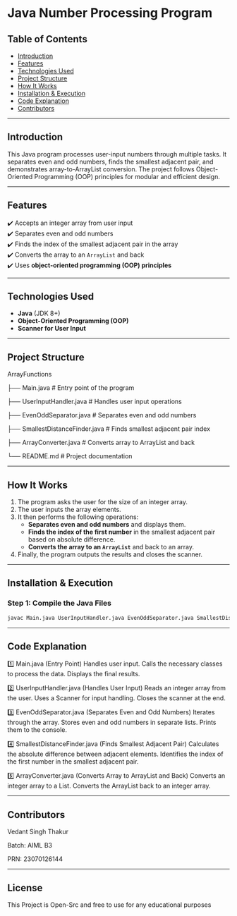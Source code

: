 # Java Number Processing Program  

## **Table of Contents**  
- [Introduction](#introduction)  
- [Features](#features)  
- [Technologies Used](#technologies-used)  
- [Project Structure](#project-structure)  
- [How It Works](#how-it-works)  
- [Installation & Execution](#installation--execution)  
- [Code Explanation](#code-explanation)  
- [Contributors](#contributors)  

---

## **Introduction**  
This Java program processes user-input numbers through multiple tasks. It separates even and odd numbers, finds the smallest adjacent pair, and demonstrates array-to-ArrayList conversion. The project follows Object-Oriented Programming (OOP) principles for modular and efficient design.  

---

## **Features**  
✔️ Accepts an integer array from user input  
✔️ Separates even and odd numbers  
✔️ Finds the index of the smallest adjacent pair in the array  
✔️ Converts the array to an `ArrayList` and back  
✔️ Uses **object-oriented programming (OOP) principles**  

---

## **Technologies Used**  
- **Java** (JDK 8+)  
- **Object-Oriented Programming (OOP)**  
- **Scanner for User Input**  

---

## **Project Structure**  

ArrayFunctions

  ├── Main.java               # Entry point of the program
 
  ├── UserInputHandler.java   # Handles user input operations
 
  ├── EvenOddSeparator.java   # Separates even and odd numbers
 
  ├── SmallestDistanceFinder.java # Finds smallest adjacent pair index
 
  ├── ArrayConverter.java     # Converts array to ArrayList and back
 
  └── README.md               # Project documentation
 
---

## **How It Works**  
1. The program asks the user for the size of an integer array.  
2. The user inputs the array elements.  
3. It then performs the following operations:  
   - **Separates even and odd numbers** and displays them.  
   - **Finds the index of the first number** in the smallest adjacent pair based on absolute difference.  
   - **Converts the array to an `ArrayList`** and back to an array.  
4. Finally, the program outputs the results and closes the scanner.  

---

## **Installation & Execution**  

### **Step 1: Compile the Java Files**
```sh
javac Main.java UserInputHandler.java EvenOddSeparator.java SmallestDistanceFinder.java ArrayConverter.java
```
---

## **Code Explanation**

1️⃣ Main.java (Entry Point)
Handles user input.
Calls the necessary classes to process the data.
Displays the final results.

2️⃣ UserInputHandler.java (Handles User Input)
Reads an integer array from the user.
Uses a Scanner for input handling.
Closes the scanner at the end.

3️⃣ EvenOddSeparator.java (Separates Even and Odd Numbers)
Iterates through the array.
Stores even and odd numbers in separate lists.
Prints them to the console.

4️⃣ SmallestDistanceFinder.java (Finds Smallest Adjacent Pair)
Calculates the absolute difference between adjacent elements.
Identifies the index of the first number in the smallest adjacent pair.

5️⃣ ArrayConverter.java (Converts Array to ArrayList and Back)
Converts an integer array to a List<Integer>.
Converts the ArrayList back to an integer array.

---

## **Contributors**

Vedant Singh Thakur

Batch: AIML B3

PRN: 23070126144

---

## **License**

This Project is Open-Src and free to use for any educational purposes
